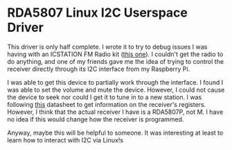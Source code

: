 # RDA5807 Linux I2C Userspace Driver

This driver is only half complete. I wrote it to try to debug issues
I was having with an ICSTATION FM Radio kit 
([this one](https://www.amazon.com/gp/product/B09Y1BJZ6F/)). I couldn't
get the radio to do anything, and one of my friends gave me the idea of
trying to control the receiver directly through its I2C interface from
my Raspberry Pi.

I was able to get this device to partially work through the interface. I found
I was able to set the volume and mute the device. However, I could not cause
the device to seek nor could I get it to tune in to a new station. I was following
[this](https://web.archive.org/web/20240229170323/https://cdn-shop.adafruit.com/product-files/5651/5651_tuner84_RDA5807M_datasheet_v1.pdf)
datasheet to get information on the receiver's registers. However, I think that
the actual receiver I have is a RDA5807P, not M. I have no idea if this would
change how the receiver is programmed.

Anyway, maybe this will be helpful to someone. It was interesting at least to learn
how to interact with I2C via Linux!s